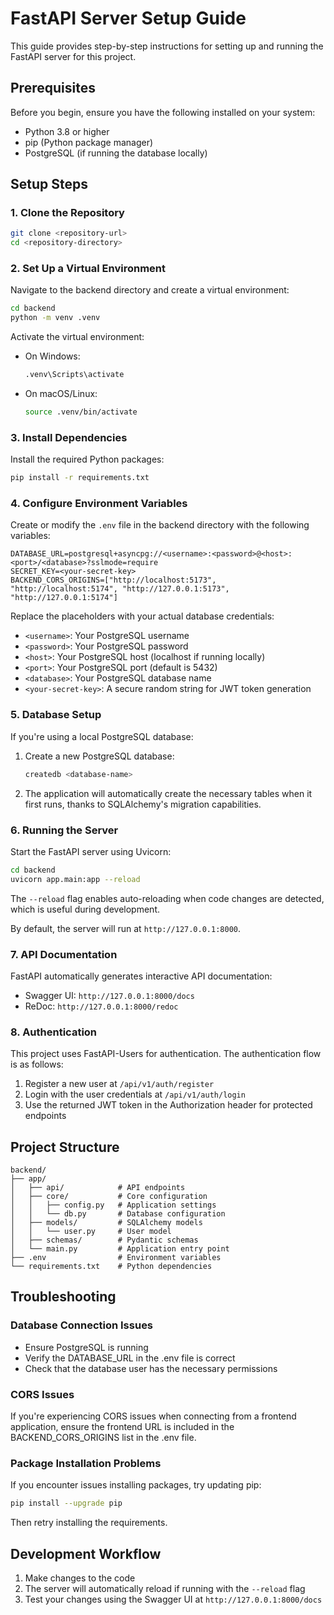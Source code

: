 # FastAPI Server Setup Guide

This guide provides step-by-step instructions for setting up and running the FastAPI server for this project.

## Prerequisites

Before you begin, ensure you have the following installed on your system:

- Python 3.8 or higher
- pip (Python package manager)
- PostgreSQL (if running the database locally)

## Setup Steps

### 1. Clone the Repository

```bash
git clone <repository-url>
cd <repository-directory>
```

### 2. Set Up a Virtual Environment

Navigate to the backend directory and create a virtual environment:

```bash
cd backend
python -m venv .venv
```

Activate the virtual environment:

- On Windows:
  ```bash
  .venv\Scripts\activate
  ```
- On macOS/Linux:
  ```bash
  source .venv/bin/activate
  ```

### 3. Install Dependencies

Install the required Python packages:

```bash
pip install -r requirements.txt
```

### 4. Configure Environment Variables

Create or modify the `.env` file in the backend directory with the following variables:

```
DATABASE_URL=postgresql+asyncpg://<username>:<password>@<host>:<port>/<database>?sslmode=require
SECRET_KEY=<your-secret-key>
BACKEND_CORS_ORIGINS=["http://localhost:5173", "http://localhost:5174", "http://127.0.0.1:5173", "http://127.0.0.1:5174"]
```

Replace the placeholders with your actual database credentials:
- `<username>`: Your PostgreSQL username
- `<password>`: Your PostgreSQL password
- `<host>`: Your PostgreSQL host (localhost if running locally)
- `<port>`: Your PostgreSQL port (default is 5432)
- `<database>`: Your PostgreSQL database name
- `<your-secret-key>`: A secure random string for JWT token generation

### 5. Database Setup

If you're using a local PostgreSQL database:

1. Create a new PostgreSQL database:
   ```bash
   createdb <database-name>
   ```

2. The application will automatically create the necessary tables when it first runs, thanks to SQLAlchemy's migration capabilities.

### 6. Running the Server

Start the FastAPI server using Uvicorn:

```bash
cd backend
uvicorn app.main:app --reload
```

The `--reload` flag enables auto-reloading when code changes are detected, which is useful during development.

By default, the server will run at `http://127.0.0.1:8000`.

### 7. API Documentation

FastAPI automatically generates interactive API documentation:

- Swagger UI: `http://127.0.0.1:8000/docs`
- ReDoc: `http://127.0.0.1:8000/redoc`

### 8. Authentication

This project uses FastAPI-Users for authentication. The authentication flow is as follows:

1. Register a new user at `/api/v1/auth/register`
2. Login with the user credentials at `/api/v1/auth/login`
3. Use the returned JWT token in the Authorization header for protected endpoints

## Project Structure

```
backend/
├── app/
│   ├── api/            # API endpoints
│   ├── core/           # Core configuration
│   │   ├── config.py   # Application settings
│   │   └── db.py       # Database configuration
│   ├── models/         # SQLAlchemy models
│   │   └── user.py     # User model
│   ├── schemas/        # Pydantic schemas
│   └── main.py         # Application entry point
├── .env                # Environment variables
└── requirements.txt    # Python dependencies
```

## Troubleshooting

### Database Connection Issues

- Ensure PostgreSQL is running
- Verify the DATABASE_URL in the .env file is correct
- Check that the database user has the necessary permissions

### CORS Issues

If you're experiencing CORS issues when connecting from a frontend application, ensure the frontend URL is included in the BACKEND_CORS_ORIGINS list in the .env file.

### Package Installation Problems

If you encounter issues installing packages, try updating pip:

```bash
pip install --upgrade pip
```

Then retry installing the requirements.

## Development Workflow

1. Make changes to the code
2. The server will automatically reload if running with the `--reload` flag
3. Test your changes using the Swagger UI at `http://127.0.0.1:8000/docs` 